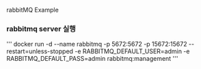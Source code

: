 rabbitMQ Example

### rabbitmq server 실행
'''
docker run -d --name rabbitmq -p 5672:5672 -p 15672:15672 --restart=unless-stopped -e RABBITMQ_DEFAULT_USER=admin -e RABBITMQ_DEFAULT_PASS=admin rabbitmq:management
'''

